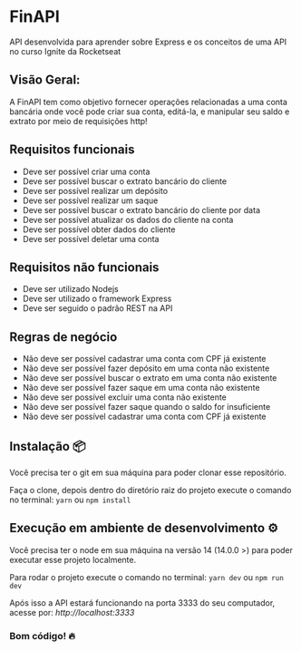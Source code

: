 # FinAPI

API desenvolvida para aprender sobre Express e os conceitos de uma API no curso Ignite da Rocketseat

## Visão Geral:

A FinAPI tem como objetivo fornecer operações relacionadas a uma conta bancária onde você pode criar sua conta, editá-la, e manipular seu saldo e extrato por meio de requisições http!

## Requisitos funcionais

- Deve ser possível criar uma conta
- Deve ser possível buscar o extrato bancário do cliente
- Deve ser possível realizar um depósito
- Deve ser possível realizar um saque
- Deve ser possível buscar o extrato bancário do cliente por data
- Deve ser possível atualizar os dados do cliente na conta
- Deve ser possível obter dados do cliente
- Deve ser possível deletar uma conta

## Requisitos não funcionais

- Deve ser utilizado Nodejs
- Deve ser utilizado o framework Express
- Deve ser seguido o padrão REST na API

## Regras de negócio

- Não deve ser possível cadastrar uma conta com CPF já existente
- Não deve ser possível fazer depósito em uma conta não existente
- Não deve ser possível buscar o extrato em uma conta não existente
- Não deve ser possível fazer saque em uma conta não existente
- Não deve ser possível excluir uma conta não existente
- Não deve ser possível fazer saque quando o saldo for insuficiente
- Não deve ser possível cadastrar uma conta com CPF já existente

## Instalação 📦

Você precisa ter o git em sua máquina para poder clonar esse repositório.

Faça o clone, depois dentro do diretório raiz do projeto execute o comando no terminal:
`yarn` ou `npm install`

## Execução em ambiente de desenvolvimento ⚙️

Você precisa ter o node em sua máquina na versão 14 (14.0.0 >) para poder executar esse projeto localmente.

Para rodar o projeto execute o comando no terminal:
`yarn dev` ou `npm run dev`

Após isso a API estará funcionando na porta 3333 do seu computador, acesse por:
_http://localhost:3333_

### Bom código! 🔥
